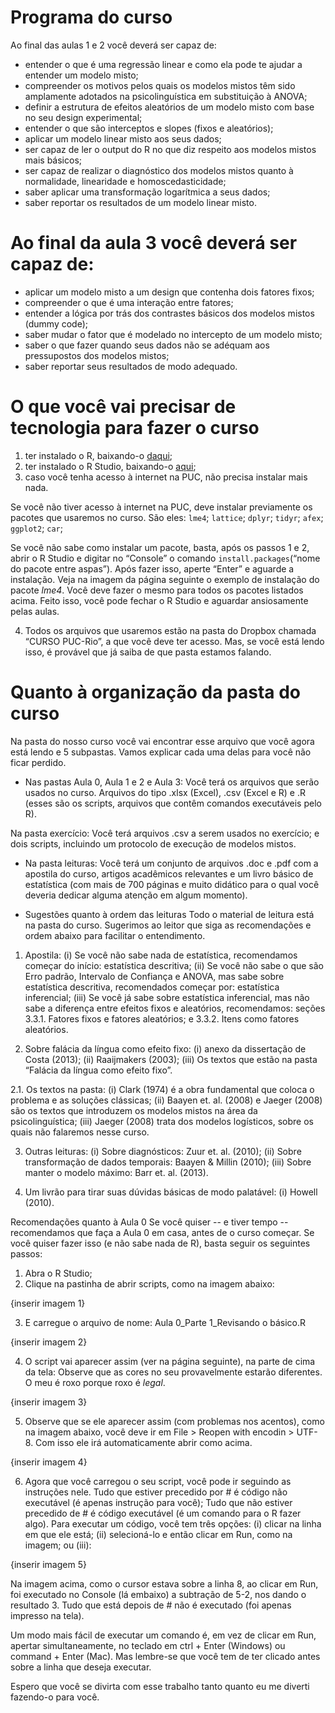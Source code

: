 # Programa do curso
Ao final das aulas 1 e 2 você deverá ser capaz de:
- entender o que é uma regressão linear e como ela pode te ajudar a entender um modelo misto;
- compreender os motivos pelos quais os modelos mistos têm sido amplamente adotados na psicolinguística em substituição à ANOVA;
- definir a estrutura de efeitos aleatórios de um modelo misto com base no seu design experimental;
- entender o que são interceptos e slopes (fixos e aleatórios);
- aplicar um modelo linear misto aos seus dados;
- ser capaz de ler o output do R no que diz respeito aos modelos mistos mais básicos;
- ser capaz de realizar o diagnóstico dos modelos mistos quanto à normalidade, linearidade e homoscedasticidade;
- saber aplicar uma transformação logarítmica a seus dados;
- saber reportar os resultados de um modelo linear misto.

# Ao final da aula 3 você deverá ser capaz de:
- aplicar um modelo misto a um design que contenha dois fatores fixos;
- compreender o que é uma interação entre fatores;
- entender a lógica por trás dos contrastes básicos dos modelos mistos (dummy code);
- saber mudar o fator que é modelado no intercepto de um modelo misto;
- saber o que fazer quando seus dados não se adéquam aos pressupostos dos modelos mistos;
- saber reportar seus resultados de modo adequado.

# O que você vai precisar de tecnologia para fazer o curso

1. ter instalado o R, baixando-o [daqui](https://cran.r-project.org/);
2. ter instalado o R Studio, baixando-o [aqui](https://rstudio.com/);
3. caso você tenha acesso à internet na PUC, não precisa instalar mais nada.

Se você não tiver acesso à internet na PUC, deve instalar previamente os pacotes que usaremos no curso. São eles: ```lme4```; ```lattice```; ```dplyr```; ```tidyr```; ```afex```; ```ggplot2```; ```car```;

Se você não sabe como instalar um pacote, basta, após os passos 1 e 2, abrir o R Studio e digitar no “Console” o comando ```install.packages```(“nome do pacote entre aspas”). Após fazer isso, aperte “Enter” e aguarde a instalação. Veja na imagem da página seguinte o exemplo de instalação do pacote *lme4*. Você deve fazer o mesmo para todos os pacotes listados acima. Feito isso, você pode fechar o R Studio e aguardar ansiosamente pelas aulas.

4. Todos os arquivos que usaremos estão na pasta do Dropbox chamada “CURSO PUC-Rio”, a que você deve ter acesso. Mas, se você está lendo isso, é provável que já saiba de que pasta estamos falando.

# Quanto à organização da pasta do curso
Na pasta do nosso curso você vai encontrar esse arquivo que você agora está lendo e 5 subpastas. Vamos explicar cada uma delas para você não ficar perdido.

- Nas pastas Aula 0, Aula 1 e 2 e Aula 3:
Você terá os arquivos que serão usados no curso. Arquivos do tipo .xlsx (Excel), .csv (Excel e R) e .R (esses são os scripts, arquivos que contêm comandos executáveis pelo R).

Na pasta exercício:
Você terá arquivos .csv a serem usados no exercício; e dois scripts, incluindo um protocolo de execução de modelos mistos.

- Na pasta leituras:
Você terá um conjunto de arquivos .doc e .pdf com a apostila do curso, artigos acadêmicos relevantes e um livro básico de estatística (com mais de 700 páginas e muito didático para o qual você deveria dedicar alguma atenção em algum momento).

- Sugestões quanto à ordem das leituras
Todo o material de leitura está na pasta do curso. Sugerimos ao leitor que siga as recomendações e ordem abaixo para facilitar o entendimento.

1. Apostila:
(i) Se você não sabe nada de estatística, recomendamos começar do início: estatística descritiva;
(ii) Se você não sabe o que são Erro padrão, Intervalo de Confiança e ANOVA, mas sabe sobre estatística descritiva, recomendados começar por: estatística inferencial;
(iii) Se você já sabe sobre estatística inferencial, mas não sabe a diferença entre efeitos fixos e aleatórios, recomendamos: seções 3.3.1. Fatores fixos e fatores aleatórios; e 3.3.2. Itens como fatores aleatórios.

2. Sobre falácia da língua como efeito fixo:
(i) anexo da dissertação de Costa (2013);
(ii) Raaijmakers (2003);
(iii) Os textos que estão na pasta “Falácia da língua como efeito fixo”.

2.1. Os textos na pasta:
(i) Clark (1974) é a obra fundamental que coloca o problema e as soluções clássicas;
(ii) Baayen et. al. (2008) e Jaeger (2008) são os textos que introduzem os modelos mistos na área da psicolinguística;
(iii) Jaeger (2008) trata dos modelos logísticos, sobre os quais não falaremos nesse curso.

3. Outras leituras:
(i) Sobre diagnósticos: Zuur et. al. (2010);
(ii) Sobre transformação de dados temporais: Baayen & Millin (2010);
(iii) Sobre manter o modelo máximo: Barr et. al. (2013).

4. Um livrão para tirar suas dúvidas básicas de modo palatável:
(i) Howell (2010).

Recomendações quanto à Aula 0
Se você quiser -- e tiver tempo -- recomendamos que faça a Aula 0 em casa, antes de o curso começar. Se você quiser fazer isso (e não sabe nada de R), basta seguir os seguintes passos:

1. Abra o R Studio;
2. Clique na pastinha de abrir scripts, como na imagem abaixo:

{inserir imagem 1}

3. E carregue o arquivo de nome: Aula 0_Parte 1_Revisando o básico.R

{inserir imagem 2}

4. O script vai aparecer assim (ver na página seguinte), na parte de cima da tela:
Observe que as cores no seu provavelmente estarão diferentes. O meu é roxo porque roxo é *legal*.

{inserir imagem 3}

5. Observe que se ele aparecer assim (com problemas nos acentos), como na imagem abaixo, você deve ir em File > Reopen with encodin > UTF-8. Com isso ele irá automaticamente abrir como acima.

{inserir imagem 4}

6. Agora que você carregou o seu script, você pode ir seguindo as instruções nele.
Tudo que estiver precedido por # é código não executável (é apenas instrução para você);
Tudo que não estiver precedido de # é código executável (é um comando para o R fazer algo).
Para executar um código, você tem três opções: (i) clicar na linha em que ele está; (ii) selecioná-lo e então clicar em Run, como na imagem; ou (iii):

{inserir imagem 5}

Na imagem acima, como o cursor estava sobre a linha 8, ao clicar em Run, foi executado no Console (lá embaixo) a subtração de 5-2, nos dando o resultado 3. Tudo que está depois de # não é executado (foi apenas impresso na tela).

Um modo mais fácil de executar um comando é, em vez de clicar em Run, apertar simultaneamente, no teclado em ctrl + Enter (Windows) ou command + Enter (Mac). Mas lembre-se que você tem de ter clicado antes sobre a linha que deseja executar.

Espero que você se divirta com esse trabalho tanto quanto eu me diverti fazendo-o para você.
